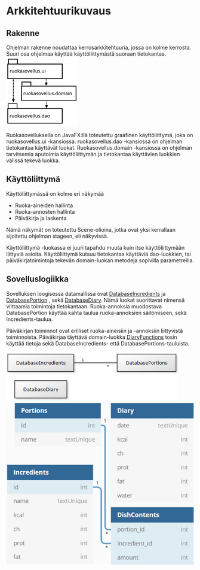# Arkkitehtuurikuvaus  

## Rakenne  
Ohjelman rakenne noudattaa kerrosarkkitehtuuria, jossa on kolme kerrosta.
Suuri osa ohjelmaa käyttää käyttöliittymästä suoraan tietokantaa.    
<img src = "https://github.com/ansketom/ot-harjoitustyo/blob/master/Dokumentointi/kuvat/rakenne.PNG?raw=true" width="193">    

Ruokasovelluksella on JavaFX:llä toteutettu graafinen käyttöliittymä, joka on ruokasovellus.ui -kansiossa.
ruokasovellus.dao -kansiossa on ohjelman tietokantaa käyttävät luokat. 
Ruokasovellus.domain -kansiossa on ohjelman tarvitsemia aputoimia käyttöliittymän ja tietokantaa käyttävien luokkien välissä tekevä luokka.

## Käyttöliittymä  

Käyttöliittymässä on kolme eri näkymää
- Ruoka-aineiden hallinta
- Ruoka-annosten hallinta
- Päiväkirja ja laskenta    

Nämä näkymät on toteutettu Scene-olioina, jotka ovat yksi kerrallaan sijoitettu ohjelman stageen, eli näkyvissä.  

Käyttöliittymä -luokassa ei juuri tapahdu muuta kuin itse käyttöliittymään liittyviä asioita.
Käyttöliittymä kutsuu tietokantaa käyttäviä dao-luokkien, tai päiväkirjatoimintoja tekevän domain-luokan metodeja sopivilla parametreilla.  

## Sovelluslogiikka  
Sovelluksen loogisessa datamallissa ovat [DatabaseIncredients](https://github.com/ansketom/ot-harjoitustyo/blob/master/ruokasovellus/src/main/java/ruokasovellus/dao/DatabaseIncredients.java)
 ja  [DatabasePortion](https://github.com/ansketom/ot-harjoitustyo/blob/master/ruokasovellus/src/main/java/ruokasovellus/dao/DatabasePortions.java)
 , sekä [DatabaseDiary](https://github.com/ansketom/ot-harjoitustyo/blob/master/ruokasovellus/src/main/java/ruokasovellus/dao/DatabaseDiary.java). 
Nämä luokat suorittavat nimensä viittaamia toimintoja tietokantaan. Ruoka-annoksia muodostava DatabasePortion käyttää kahta taulua ruoka-annoksien säilömiseen, sekä Incredients-taulua.    

Päiväkirjan toiminnot ovat erilliset ruoka-aineisiin ja -annoksiin liittyvistä toiminnoista. Päiväkirjaa täyttävä domain-luokka [DiaryFunctions](https://github.com/ansketom/ot-harjoitustyo/blob/master/ruokasovellus/src/main/java/ruokasovellus/domain/DiaryFunctions.java)
tosin käyttää tietoja sekä DatabaseIncredients- että DatabasePortions-tauluista.  

<img src = "https://github.com/ansketom/ot-harjoitustyo/blob/master/Dokumentointi/kuvat/datamalli.PNG?raw=true" width="461">   
<img src = "https://github.com/ansketom/ot-harjoitustyo/blob/master/Dokumentointi/kuvat/tietokantakaavio.png?raw=true" width="577"> 
